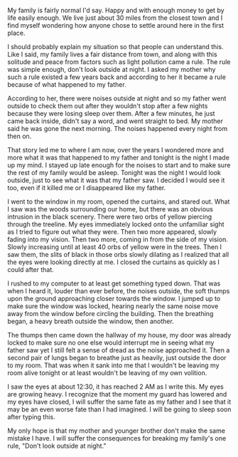 My family is fairly normal I'd say. Happy and with enough money to get by life easily enough. We live just about 30 miles from the closest town and I find myself wondering how anyone chose to settle around here in the first place.



I should probably explain my situation so that people can understand this. Like I said, my family lives a fair distance from town, and along with this solitude and peace from factors such as light pollution came a rule. The rule was simple enough, don't look outside at night. I asked my mother why such a rule existed a few years back and according to her it became a rule because of what happened to my father.



According to her, there were noises outside at night and so my father went outside to check them out after they wouldn't stop after a few nights because they were losing sleep over them. After a few minutes, he just came back inside, didn't say a word, and went straight to bed. My mother said he was gone the next morning. The noises happened every night from then on. 



That story led me to where I am now, over the years I wondered more and more what it was that happened to my father and tonight is the night I made up my mind. I stayed up late enough for the noises to start and to make sure the rest of my family would be asleep. Tonight was the night I would look outside, just to see what it was that my father saw. I decided I would see it too, even if it killed me or I disappeared like my father.



I went to the window in my room, opened the curtains, and stared out. What I saw was the woods surrounding our home, but there was an obvious intrusion in the black scenery. There were two orbs of yellow piercing through the treeline. My eyes immediately locked onto the unfamiliar sight as I tried to figure out what they were. Then two more appeared, slowly fading into my vision. Then two more, coming in from the side of my vision. Slowly increasing until at least 40 orbs of yellow were in the trees. Then I saw them, the slits of black in those orbs slowly dilating as I realized that all the eyes were looking directly at me. I closed the curtains as quickly as I could after that.



I rushed to my computer to at least get something typed down. That was when I heard it, louder than ever before, the noises outside, the soft thumps upon the ground approaching closer towards the window. I jumped up to make sure the window was locked, hearing nearly the same noise move away from the window before circling the building. Then the breathing began, a heavy breath outside the window, then another.


The thumps then came down the hallway of my house, my door was already locked to make sure no one else would interrupt me in seeing what my father saw yet I still felt a sense of dread as the noise approached it. Then a second pair of lungs began to breathe just as heavily, just outside the door to my room. That was when it sank into me that I wouldn't be leaving my room alive tonight or at least wouldn't be leaving of my own volition.


I saw the eyes at about 12:30, it has reached 2 AM as I write this. My eyes are growing heavy. I recognize that the moment my guard has lowered and my eyes have closed, I will suffer the same fate as my father and I see that it may be an even worse fate than I had imagined. I will be going to sleep soon after typing this.


My only hope is that my mother and younger brother don't make the same mistake I have. I will suffer the consequences for breaking my family's one rule, "Don't look outside at night."